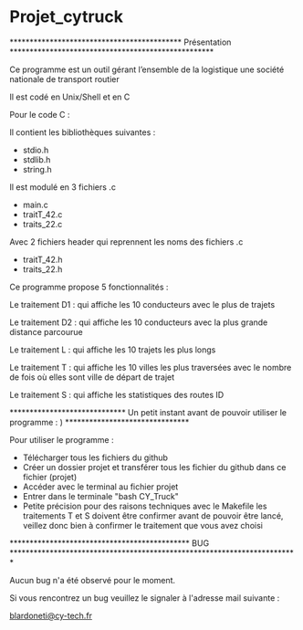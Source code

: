 # Projet_cytruck

******************************************* Présentation ***************************************************

Ce programme est un outil gérant l’ensemble de la logistique une société nationale de transport routier

Il est codé en Unix/Shell et en C

Pour le code C : 

Il contient les bibliothèques suivantes : 


- stdio.h
- stdlib.h
- string.h


Il est modulé en 3 fichiers .c

- main.c 
- traitT_42.c
- traits_22.c

Avec 2 fichiers header qui reprennent les noms des fichiers .c

- traitT_42.h
- traits_22.h


Ce programme propose 5 fonctionnalités : 

Le traitement D1 : qui affiche les 10 conducteurs avec le plus de trajets

Le traitement D2 : qui affiche les 10 conducteurs avec la plus grande distance parcourue

Le traitement L : qui affiche les 10 trajets les plus longs

Le traitement T : qui affiche les 10 villes les plus traversées avec le nombre de fois
où elles sont ville de départ de trajet

Le traitement S : qui affiche les statistiques des routes ID


***************************** Un petit instant avant de pouvoir utiliser le programme : ) *******************************

 Pour utiliser le programme :
- Télécharger tous les fichiers du github
- Créer un dossier projet et transférer tous les fichier du github dans ce fichier (projet)
- Accéder avec le terminal au fichier projet
- Entrer dans le terminale "bash CY_Truck"
- Petite précision pour des raisons techniques avec le Makefile les traitements T et S doivent être confirmer avant de
  pouvoir être lancé, veillez donc bien à confirmer le traitement que vous avez choisi
  



********************************************* BUG ************************************************************************

Aucun bug n'a été observé pour le moment. 

Si vous rencontrez un bug veuillez le signaler à l'adresse mail suivante : 

blardoneti@cy-tech.fr 
